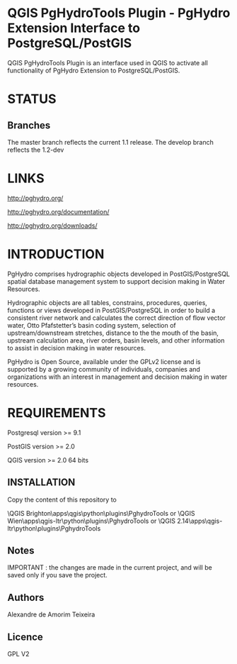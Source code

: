 # QGIS PgHydroTools Plugin - PgHydro Extension Interface to PostgreSQL/PostGIS

QGIS PgHydroTools Plugin is an interface used in QGIS to activate all functionality of PgHydro Extension to PostgreSQL/PostGIS.

# STATUS

## Branches

The master branch reflects the current 1.1 release. The develop branch reflects the 1.2-dev

# LINKS

http://pghydro.org/

http://pghydro.org/documentation/

http://pghydro.org/downloads/

# INTRODUCTION

PgHydro comprises hydrographic objects developed in PostGIS/PostgreSQL spatial database management system to support decision making in Water Resources.

Hydrographic objects are all  tables, constrains, procedures, queries, functions or views developed in PostGIS/PostgreSQL in order to build a consistent river network and calculates the correct direction of flow vector water, Otto Pfafstetter’s basin coding system, selection of  upstream/downstream stretches, distance to the the mouth of the basin, upstream calculation area, river orders, basin levels, and other information to assist in decision making in water resources.

PgHydro is Open Source, available under the GPLv2 license and is supported by a growing community of individuals, companies and organizations with an interest in management and decision making in water resources.

# REQUIREMENTS

Postgresql version >= 9.1

PostGIS version >= 2.0

QGIS version >= 2.0 64 bits

## INSTALLATION

Copy the content of this repository to

\QGIS Brighton\apps\qgis\python\plugins\PghydroTools 
or
\QGIS Wien\apps\qgis-ltr\python\plugins\PghydroTools
or
\QGIS 2.14\apps\qgis-ltr\python\plugins\PghydroTools

## Notes

IMPORTANT : the changes are made in the current project, and will be saved only if you save the project.

## Authors

Alexandre de Amorim Teixeira

## Licence

GPL V2
